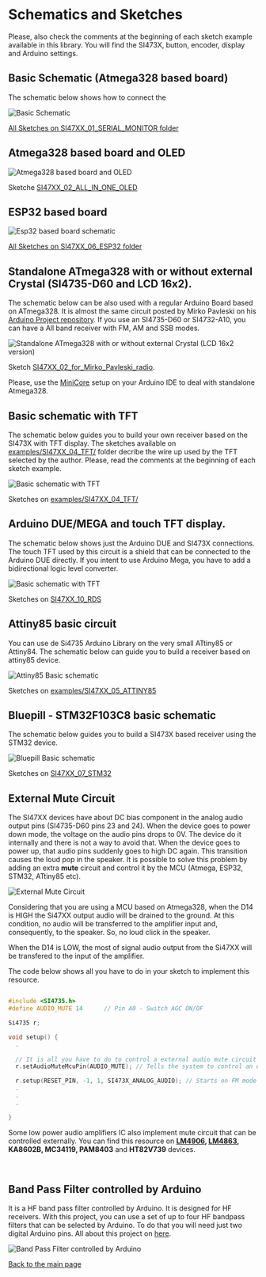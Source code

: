 # Schematics and Sketches


Please, also check the comments at the beginning of each sketch example available in this library. You will find the SI473X, button, encoder, display and Arduino settings.  


## Basic Schematic (Atmega328 based board)

The schematic below shows how to connect the 


![Basic Schematic](../images/schematic_basic_eagle.png)

[All Sketches on SI47XX_01_SERIAL_MONITOR folder](https://github.com/pu2clr/SI4735/tree/master/examples/SI47XX_01_SERIAL_MONITOR)



## Atmega328 based board and OLED


![Atmega328 based board and OLED](../images/schematic_basic_oled_SI47XX_02_ALL_IN_ONE_OLED.png)

Sketche [SI47XX_02_ALL_IN_ONE_OLED](https://github.com/pu2clr/SI4735/blob/master/examples/SI47XX_03_OLED_I2C/SI47XX_02_ALL_IN_ONE_OLED/)



## ESP32 based board 

![Esp32 based board schematic](../images/schematic_schematic_esp32_eagle.png)

[All Sketches on SI47XX_06_ESP32 folder](https://github.com/pu2clr/SI4735/tree/master/examples/SI47XX_01_SERIAL_MONITOR)



## Standalone ATmega328 with or without external Crystal (SI4735-D60 and LCD 16x2). 

The schematic below can be also used with a regular Arduino Board based on ATmega328. It is almost the same circuit posted by Mirko Pavleski on his [Arduino Project repository](https://create.arduino.cc/projecthub/mircemk/diy-si4730-all-band-radio-lw-mw-sw-fm-1894d9). If you use an SI4735-D60 or SI4732-A10, you can have a All band receiver with FM, AM and SSB modes. 

![Standalone ATmega328 with or without external Crystal (LCD 16x2 version)](../images/schematic_basic_atmega328_standalone_12MHz_LCD16x2.png)



Sketch [SI47XX_02_for_Mirko_Pavleski_radio](https://github.com/pu2clr/SI4735/tree/master/examples/SI47XX_02_for_Mirko_Pavleski_radio). 


Please, use the [MiniCore](https://github.com/MCUdude/MiniCore) setup on your Arduino IDE to deal with standalone Atmega328.


## Basic schematic with TFT

The schematic below guides you to build your own receiver based on the SI473X with TFT display. The sketches available on [examples/SI47XX_04_TFT/](https://github.com/pu2clr/SI4735/tree/master/examples/SI47XX_04_TFT) folder decribe the wire up used by the TFT selected by the author. Please, read the comments at the beginning of each sketch example.  


![Basic schematic with TFT](../images/schematic_tft.png)


Sketches on [examples/SI47XX_04_TFT/](https://github.com/pu2clr/SI4735/tree/master/examples/SI47XX_04_TFT)



## Arduino DUE/MEGA and touch TFT display. 

The schematic below shows just the Arduino DUE and SI473X connections. The touch TFT used by this circuit is a shield that can be connected to the Arduino DUE directly. If you intent to use Arduino Mega, you have to add a bidirectional logic level converter. 


![Basic schematic with TFT](../images/schematic_arduino_due_mega_basic.png)


Sketches on [SI47XX_10_RDS](https://github.com/pu2clr/SI4735/tree/master/examples/SI47XX_10_RDS)



## Attiny85 basic circuit

You can use de Si4735 Arduino Library on the very small ATtiny85 or Attiny84. The schematic below can guide you to build a receiver based on attiny85 device. 


![Attiny85 Basic schematic](../images/schematic_attiny85_basic.png)


Sketches on [examples/SI47XX_05_ATTINY85](https://github.com/pu2clr/SI4735/tree/master/examples/SI47XX_05_ATTINY85)


## Bluepill - STM32F103C8 basic schematic

The schematic below guides you to build a SI473X based receiver using the STM32 device. 


![Bluepill Basic schematic](../images/schematic_bluepill_basic.png)


Sketches on [SI47XX_07_STM32](https://github.com/pu2clr/SI4735/tree/master/examples/SI47XX_07_STM32)


## External Mute Circuit 

The SI47XX devices have about DC bias component in the analog audio output pins (SI4735-D60 pins 23 and 24). When the device goes to power down mode, the voltage on the audio pins drops to 0V.  The device do it internally and there is not a way to avoid that. When the device goes to power up, that audio pins suddenly goes to high DC again. This transition causes the loud pop in the speaker. It is possible to solve this problem by adding an extra __mute__ circuit and control it by the MCU (Atmega, ESP32, STM32, ATtiny85 etc). 

![External Mute Circuit](../images/schematic_mute_circuit_eagle.png)


Considering that you are using a MCU based on Atmega328, when the D14 is HIGH the Si47XX output audio will be drained to the ground. At this condition, no audio will be transferred to the amplifier input and, consequently, to the speaker. So, no loud click in the speaker. 

When the D14 is LOW, the most of signal audio output from the Si47XX will be transfered to the input of the amplifier. 

The code below shows all you have to do in your sketch to implement this resource.


```cpp

#include <SI4735.h>
#define AUDIO_MUTE 14      // Pin A0 - Switch AGC ON/OF

Si4735 r;

void setup() {
  .
  
  // It is all you have to do to control a external audio mute circuit if you have one. 
  r.setAudioMuteMcuPin(AUDIO_MUTE); // Tells the system to control an external audio mute circuit. 

  r.setup(RESET_PIN, -1, 1, SI473X_ANALOG_AUDIO); // Starts on FM mode and ANALOG audio mode. 
  .
  .
  .

} 
```

Some low power audio amplifiers IC also implement mute circuit that can be controlled externally. You can find this resource on __[LM4906](http://www.ti.com/lit/ds/symlink/lm4906.pdf), [LM4863](https://www.ti.com/lit/ds/symlink/lm4863.pdf?ts=1588602798363), KA8602B, MC34119, PAM8403__ and __HT82V739__ devices.

<BR>


## Band Pass Filter controlled by Arduino

It is a HF band pass filter controlled by Arduino. It is designed for HF receivers. With this project, you can use a set of up to four HF bandpass filters that can be selected by Arduino. To do that you will need just two digital Arduino pins. All about this project on [here](https://pu2clr.github.io/auto_bpf_arduino/).


![Band Pass Filter controlled by Arduino](https://github.com/pu2clr/auto_bpf_arduino/blob/master/images/schematic_01.png)


[Back to the main page](https://pu2clr.github.io/SI4735/)







